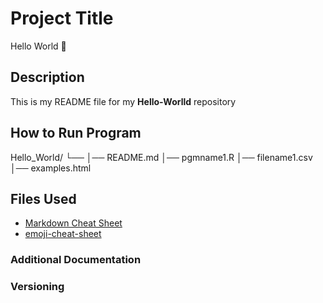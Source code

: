 # Project Title
Hello World 👋
## Description
This is my README file for my **Hello-Worlld** repository
## How to Run Program
Hello_World/
└── 
    │── README.md
    │── pgmname1.R
    │── filename1.csv
    │── examples.html
   
## Files Used
- [Markdown Cheat Sheet](https://www.markdownguide.org/cheat-sheet/)
- [emoji-cheat-sheet](https://github.com/ikatyang/emoji-cheat-sheet/blob/master/README.md#hand-fingers-open)

### Additional Documentation

### Versioning
